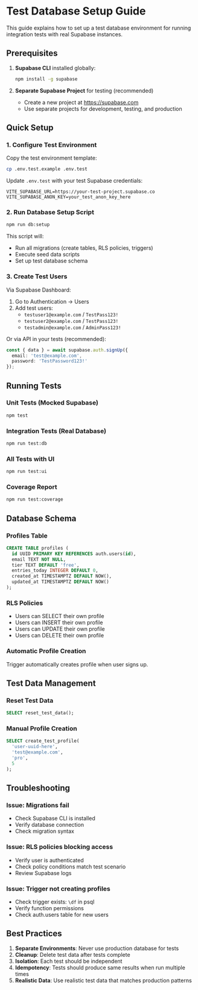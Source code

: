# Test Database Setup Guide

This guide explains how to set up a test database environment for running integration tests with real Supabase instances.

## Prerequisites

1. **Supabase CLI** installed globally:
   ```bash
   npm install -g supabase
   ```

2. **Separate Supabase Project** for testing (recommended)
   - Create a new project at https://supabase.com
   - Use separate projects for development, testing, and production

## Quick Setup

### 1. Configure Test Environment

Copy the test environment template:
```bash
cp .env.test.example .env.test
```

Update `.env.test` with your test Supabase credentials:
```env
VITE_SUPABASE_URL=https://your-test-project.supabase.co
VITE_SUPABASE_ANON_KEY=your_test_anon_key_here
```

### 2. Run Database Setup Script

```bash
npm run db:setup
```

This script will:
- Run all migrations (create tables, RLS policies, triggers)
- Execute seed data scripts
- Set up test database schema

### 3. Create Test Users

Via Supabase Dashboard:
1. Go to Authentication → Users
2. Add test users:
   - `testuser1@example.com` / `TestPass123!`
   - `testuser2@example.com` / `TestPass123!`
   - `testadmin@example.com` / `AdminPass123!`

Or via API in your tests (recommended):
```typescript
const { data } = await supabase.auth.signUp({
  email: 'test@example.com',
  password: 'TestPassword123!'
});
```

## Running Tests

### Unit Tests (Mocked Supabase)
```bash
npm test
```

### Integration Tests (Real Database)
```bash
npm run test:db
```

### All Tests with UI
```bash
npm run test:ui
```

### Coverage Report
```bash
npm run test:coverage
```

## Database Schema

### Profiles Table
```sql
CREATE TABLE profiles (
  id UUID PRIMARY KEY REFERENCES auth.users(id),
  email TEXT NOT NULL,
  tier TEXT DEFAULT 'free',
  entries_today INTEGER DEFAULT 0,
  created_at TIMESTAMPTZ DEFAULT NOW(),
  updated_at TIMESTAMPTZ DEFAULT NOW()
);
```

### RLS Policies
- Users can SELECT their own profile
- Users can INSERT their own profile
- Users can UPDATE their own profile
- Users can DELETE their own profile

### Automatic Profile Creation
Trigger automatically creates profile when user signs up.

## Test Data Management

### Reset Test Data
```sql
SELECT reset_test_data();
```

### Manual Profile Creation
```sql
SELECT create_test_profile(
  'user-uuid-here',
  'test@example.com',
  'pro',
  5
);
```

## Troubleshooting

### Issue: Migrations fail
- Check Supabase CLI is installed
- Verify database connection
- Check migration syntax

### Issue: RLS policies blocking access
- Verify user is authenticated
- Check policy conditions match test scenario
- Review Supabase logs

### Issue: Trigger not creating profiles
- Check trigger exists: `\df` in psql
- Verify function permissions
- Check auth.users table for new users

## Best Practices

1. **Separate Environments**: Never use production database for tests
2. **Cleanup**: Delete test data after tests complete
3. **Isolation**: Each test should be independent
4. **Idempotency**: Tests should produce same results when run multiple times
5. **Realistic Data**: Use realistic test data that matches production patterns
